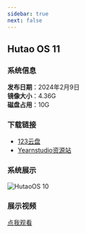 ```yaml
---
sidebar: true
next: false
---
```

## Hutao OS 11

### 系统信息

**发布日期**：2024年2月9日<br>
**镜像大小**：4.36G<br>
**磁盘占用**：10G

### 下载链接

- [123云盘](https://www.123pan.cn/s/RF1eVv-fLx13.html)
- [Yearnstudio资源站](https://alist.yearnstudio.cn/123pan/%E7%B3%BB%E7%BB%9F%E9%95%9C%E5%83%8F%20%C2%B7%20System%20Images%E2%80%8E%E2%80%8E%E2%80%8E%E2%80%8E%E2%80%8E%E2%80%8E/Windows/%E7%AC%AC%E4%B8%89%E6%96%B9%E4%BF%AE%E6%94%B9%E7%89%88/Windows%20Hutao%20OS%20By@%E8%83%A1%E6%A1%83%E7%8E%A9VM/Hutao%20OS%2011%20V1.0.iso)

### 系统展示

![HutaoOS 10](/os11.png)

### 展示视频

[点我观看](https://www.bilibili.com/video/BV1vt421p7oM)